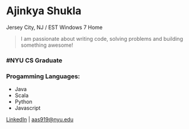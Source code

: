 # Ajinkya Shukla 
Jersey City, NJ / EST
Windows 7 Home

<blockquote>
  I am passionate about writing code, solving problems and building something awesome!
</blockquote>

### #NYU CS Graduate

### Progamming Languages:
* Java
* Scala
* Python
* Javascript

[LinkedIn](https://www.linkedin.com/in/ajinkyashukla) | <aas919@nyu.edu>
